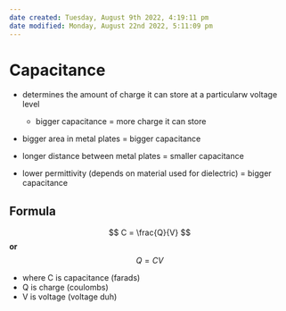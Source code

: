 ```yaml
---
date created: Tuesday, August 9th 2022, 4:19:11 pm
date modified: Monday, August 22nd 2022, 5:11:09 pm
---
```


# Capacitance

- determines the amount of charge it can store at a particularw voltage level
	- bigger capacitance = more charge it can store

- bigger area in metal plates = bigger capacitance
- longer distance between metal plates = smaller capacitance
- lower permittivity (depends on material used for dielectric) = bigger capacitance

## Formula

$$ C = \frac{Q}{V} $$
**or**
$$ Q = CV $$

- where C is capacitance (farads)
- Q is charge (coulombs)
- V is voltage (voltage duh)